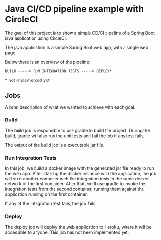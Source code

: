 # Java CI/CD pipeline example with CircleCI

The goal of this project is to show a simple CD/CI pipeline of a Spring Boot java application using 
CircleCI.

The java application is a simple Spring Boot web app, with a single web page.

Below there is an overview of the pipeline:

```
BUILD -----> RUN INTEGRATION TESTS -----> DEPLOY*
```
\* not implemented yet

## Jobs
A brief description of what we wanted to achieve with each goal.

### Build
The build job is responsible to use gradle to build the project. During the build, gradle will also 
run the unit tests and fail the job if any test fails.

The output of the build job is a executable jar file.

### Run Integration Tests
In this job, we build a docker image with the generated jar file ready to run the web app. After 
starting the docker instance with the application, the job will start another container with the 
integration tests in the same docker network of the first container. After that, we'll use gradle to 
invoke the integration tests from the second container, running them against the application running
on the first container.

If any of the integration test fails, the job fails.  

###  Deploy
The deploy job will deploy the web application to Heroku, where it will be accessible to anyone.
This job has not been implemented yet.